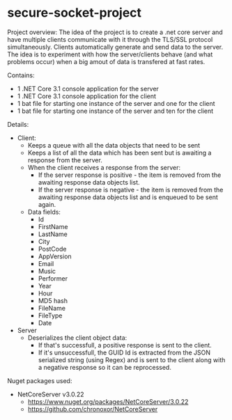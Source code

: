# secure-socket-project
Project overview:
The idea of the project is to create a .net core server and have multiple clients communicate with it through the TLS/SSL protocol simultaneously.
Clients automatically generate and send data to the server. The idea is to experiment with how the server/clients behave (and what problems occur) when a big amout of data is transfered
at fast rates.


Contains:
- 1 .NET Core 3.1 console application for the server
- 1 .NET Core 3.1 console application for the client
- 1 bat file for starting one instance of the server and one for the client
- 1 bat file for starting one instance of the server and ten for the client


Details:
- Client:
  - Keeps a queue with all the data objects that need to be sent
  - Keeps a list of all the data which has been sent but is awaiting a response from the server.
  - When the client receives a response from the server:
    - If the server response is positive - the item is removed from the awaiting response data objects list.
    - If the server response is negative - the item is removed from the awaiting response data objects list and is enqueued to be sent again.
  - Data fields:
    - Id
    - FirstName
    - LastName
    - City
    - PostCode
    - AppVersion
    - Email
    - Music
    - Performer
    - Year
    - Hour
    - MD5 hash
    - FileName
    - FileType
    - Date
- Server
  - Deserializes the client object data:
    - If that's successfull, a positive response is sent to the client.
    - If it's unsuccessfull, the GUID Id is extracted from the JSON serialized string (using Regex) and is sent to the client along with a negative response so it can be reprocessed.


Nuget packages used:
- NetCoreServer v3.0.22
  - https://www.nuget.org/packages/NetCoreServer/3.0.22
  - https://github.com/chronoxor/NetCoreServer
